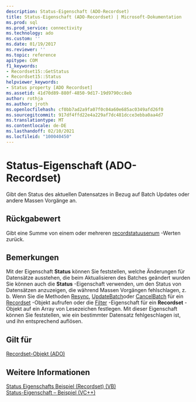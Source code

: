 ```yaml
---
description: Status-Eigenschaft (ADO-Recordset)
title: Status-Eigenschaft (ADO-Recordset) | Microsoft-Dokumentation
ms.prod: sql
ms.prod_service: connectivity
ms.technology: ado
ms.custom: ''
ms.date: 01/19/2017
ms.reviewer: ''
ms.topic: reference
apitype: COM
f1_keywords:
- Recordset15::GetStatus
- Recordset15::Status
helpviewer_keywords:
- Status property [ADO Recordset]
ms.assetid: 41d70d89-880f-4850-9d17-19d9790cc8eb
author: rothja
ms.author: jroth
ms.openlocfilehash: cf0bb7ad2a9fa07f0c04a60e685ac0349afd26f0
ms.sourcegitcommit: 917df4ffd22e4a229af7dc481dcce3ebba0aa4d7
ms.translationtype: MT
ms.contentlocale: de-DE
ms.lasthandoff: 02/10/2021
ms.locfileid: "100040450"
---
```

# <a name="status-property-ado-recordset"></a>Status-Eigenschaft (ADO-Recordset)
Gibt den Status des aktuellen Datensatzes in Bezug auf Batch Updates oder andere Massen Vorgänge an.  
  
## <a name="return-value"></a>Rückgabewert  
 Gibt eine Summe von einem oder mehreren [recordstatuusenum](./recordstatusenum.md) -Werten zurück.  
  
## <a name="remarks"></a>Bemerkungen  
 Mit der Eigenschaft **Status** können Sie feststellen, welche Änderungen für Datensätze ausstehen, die beim Aktualisieren des Batches geändert wurden Sie können auch die **Status** -Eigenschaft verwenden, um den Status von Datensätzen anzuzeigen, die während Massen Vorgängen fehlschlagen, z. b. Wenn Sie die Methoden [Resync](./resync-method.md), [UpdateBatch](./updatebatch-method.md)oder [CancelBatch](./cancelbatch-method-ado.md) für ein [Recordset](./recordset-object-ado.md) -Objekt aufrufen oder die [Filter](./filter-property.md) -Eigenschaft für ein **Recordset** -Objekt auf ein Array von Lesezeichen festlegen. Mit dieser Eigenschaft können Sie feststellen, wie ein bestimmter Datensatz fehlgeschlagen ist, und ihn entsprechend auflösen.  
  
## <a name="applies-to"></a>Gilt für  
 [Recordset-Objekt (ADO)](./recordset-object-ado.md)  
  
## <a name="see-also"></a>Weitere Informationen  
 [Status Eigenschafts Beispiel (Recordset) (VB)](./status-property-example-recordset-vb.md)   
 [Status-Eigenschaft – Beispiel (VC++)](./status-property-example-vc.md)